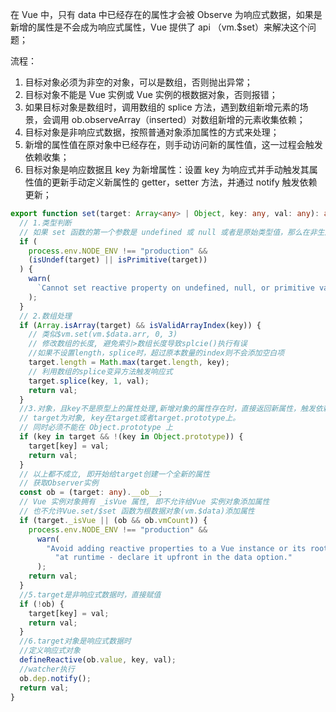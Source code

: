 在 Vue 中，只有 data 中已经存在的属性才会被  Observe 为响应式数据，如果是新增的属性是不会成为响应式属性，Vue 提供了 api （vm.$set）来解决这个问题；

流程：

1. 目标对象必须为非空的对象，可以是数组，否则抛出异常；
2. 目标对象不能是 Vue 实例或 Vue 实例的根数据对象，否则报错；
3. 如果目标对象是数组时，调用数组的 splice 方法，遇到数组新增元素的场景，会调用  ob.observeArray（inserted）对数组新增的元素收集依赖；
4. 目标对象是非响应式数据，按照普通对象添加属性的方式来处理；
5. 新增的属性值在原对象中已经存在，则手动访问新的属性值，这一过程会触发依赖收集；
6. 目标对象是响应数据且 key 为新增属性：设置 key 为响应式并手动触发其属性值的更新手动定义新属性的 getter，setter 方法，并通过 notify 触发依赖更新；

```typescript
export function set(target: Array<any> | Object, key: any, val: any): any {
  // 1.类型判断
  // 如果 set 函数的第一个参数是 undefined 或 null 或者是原始类型值，那么在非生产环境下会打印警告信息
  if (
    process.env.NODE_ENV !== "production" &&
    (isUndef(target) || isPrimitive(target))
  ) {
    warn(
      `Cannot set reactive property on undefined, null, or primitive value: ${(target: any)}`
    );
  }
  // 2.数组处理
  if (Array.isArray(target) && isValidArrayIndex(key)) {
    // 类似$vm.set(vm.$data.arr, 0, 3)
    // 修改数组的长度, 避免索引>数组长度导致splcie()执行有误
    //如果不设置length，splice时，超过原本数量的index则不会添加空白项
    target.length = Math.max(target.length, key);
    // 利用数组的splice变异方法触发响应式
    target.splice(key, 1, val);
    return val;
  }
  //3.对象，且key不是原型上的属性处理,新增对象的属性存在时，直接返回新属性，触发依赖收集
  // target为对象, key在target或者target.prototype上。
  // 同时必须不能在 Object.prototype 上
  if (key in target && !(key in Object.prototype)) {
    target[key] = val;
    return val;
  }
  // 以上都不成立, 即开始给target创建一个全新的属性
  // 获取Observer实例
  const ob = (target: any).__ob__;
  // Vue 实例对象拥有 _isVue 属性, 即不允许给Vue 实例对象添加属性
  // 也不允许Vue.set/$set 函数为根数据对象(vm.$data)添加属性
  if (target._isVue || (ob && ob.vmCount)) {
    process.env.NODE_ENV !== "production" &&
      warn(
        "Avoid adding reactive properties to a Vue instance or its root $data " +
          "at runtime - declare it upfront in the data option."
      );
    return val;
  }
  //5.target是非响应式数据时，直接赋值
  if (!ob) {
    target[key] = val;
    return val;
  }
  //6.target对象是响应式数据时
  //定义响应式对象
  defineReactive(ob.value, key, val);
  //watcher执行
  ob.dep.notify();
  return val;
}
```
